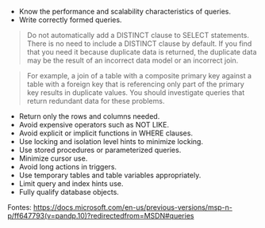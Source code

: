 
- Know the performance and scalability characteristics of queries.
- Write correctly formed queries.

> Do not automatically add a DISTINCT clause to SELECT statements. There is no need to include a DISTINCT clause by default. If you find that you need it because duplicate data is returned, the duplicate data may be the result of an incorrect data model or an incorrect join.

> For example, a join of a table with a composite primary key against a table with a foreign key that is referencing only part of the primary key results in duplicate values. You should investigate queries that return redundant data for these problems.

- Return only the rows and columns needed.
- Avoid expensive operators such as NOT LIKE.
- Avoid explicit or implicit functions in WHERE clauses.
- Use locking and isolation level hints to minimize locking.
- Use stored procedures or parameterized queries.
- Minimize cursor use.
- Avoid long actions in triggers.
- Use temporary tables and table variables appropriately.
- Limit query and index hints use.
- Fully qualify database objects.



Fontes:
https://docs.microsoft.com/en-us/previous-versions/msp-n-p/ff647793(v=pandp.10)?redirectedfrom=MSDN#queries
